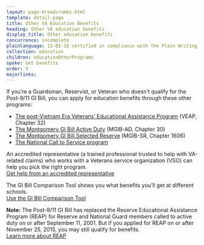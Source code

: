 ```yaml
---
layout: page-breadcrumbs.html
template: detail-page
title: Other VA Education Benefits
heading: Other VA education benefits
display_title: Other education benefits
concurrence: incomplete
plainlanguage: 12-02-16 certified in compliance with the Plain Writing Act
collection: education
children: educationOtherPrograms
spoke: Get benefits
order: 9
majorlinks:
---
```


<div class="va-introtext">

If you’re a Guardsman, Reservist, or Veteran who doesn’t qualify for the Post-9/11 GI Bill, you can apply for education benefits through these other programs:

</div>

- [The post-Vietnam Era Veterans’ Educational Assistance Program](/education/other-va-education-benefits/veap/) (VEAP, Chapter 32)
- [The Montgomery GI Bill Active Duty](/education/about-gi-bill-benefits/montgomery-active-duty/) (MGIB-AD, Chapter 30)
- [The Montgomery GI Bill Selected Reserve](/education/about-gi-bill-benefits/montgomery-selected-reserve/) (MGIB-SR, Chapter 1606)
- [The National Call to Service program](/education/other-va-education-benefits/national-call-to-service-program/)

An accredited representative (a trained professional trusted to help with VA-related claims) who works with a Veterans service organization (VSO) can help you pick the right program. <br>[Get help from an accredited representative](/disability/get-help-filing-claim/)

The GI Bill Comparison Tool shows you what benefits you’ll get at different schools. <br>[Use the GI Bill Comparison Tool](/gi-bill-comparison-tool)

**Note:** The Post-9/11 GI Bill has replaced the Reserve Educational Assistance Program (REAP) for Reserve and National Guard members called to active duty on or after September 11, 2001. But if you applied for REAP on or after November 25, 2015, you may still qualify for benefits. <br>[Learn more about REAP](/education/other-va-education-benefits/reap/)
